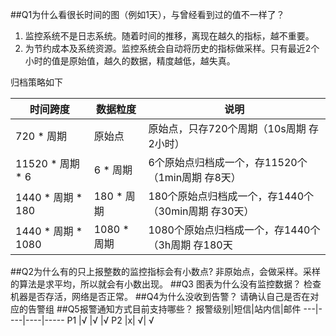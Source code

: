 ##Q1为什么看很长时间的图（例如1天），与曾经看到过的值不一样了？
1. 监控系统不是日志系统。随着时间的推移，离现在越久的指标，越不重要。
2. 为节约成本及系统资源。监控系统会自动将历史的指标做采样。只有最近2个小时的值是原始值，越久的数据，精度越低，越失真。

归档策略如下

时间跨度|数据粒度|说明
-----|-----|---
720 * 周期	|原始点|	原始点，只存720个周期（10s周期 存2小时）
11520 * 周期 * 6	|6 * 周期	|6个原始点归档成一个，存11520个（1min周期 存8天）
1440 * 周期 * 180|	180 * 周期	|180个原始点归档成一个，存1440个（30min周期 存30天）
1440 * 周期 * 1080	|1080 * 周期|1080个原始点归档成一个，存1440个（3h周期 存180天
##Q2为什么有的只上报整数的监控指标会有小数点?
非原始点，会做采样。采样的算法是求平均，所以就会有小数出现。
##Q3 图表为什么没有监控数据？
检查机器是否存活，网络是否正常。
##Q4为什么没收到告警？
请确认自己是否在对应的告警组
##Q5报警通知方式目前支持哪些？
报警级别|短信|站内信|邮件
---|----|----|-----
P1	|√	|√	|√
P2	|x|	√|	√
